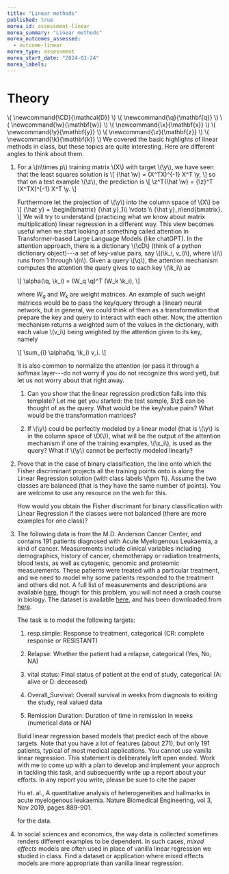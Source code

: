```yaml
---
title: "Linear methods"
published: true
morea_id: assessment-linear
morea_summary: "Linear methods"
morea_outcomes_assessed:
  - outcome-linear
morea_type: assessment
morea_start_date: "2024-01-24"
morea_labels:
---
```


# Theory
\\( \newcommand{\CD}{\mathcal{D}} \\)
\\( \newcommand{\q}{\mathbf{q}} \\)
\\( \newcommand{\w}{\mathbf{w}} \\)
\\( \newcommand{\x}{\mathbf{x}} \\)
\\( \newcommand{\y}{\mathbf{y}} \\)
\\( \newcommand{\z}{\mathbf{z}} \\)
\\( \newcommand{\k}{\mathbf{k}} \\)
We covered the basic highlights of linear methods in class, but these
topics are quite interesting. Here are different angles to think about them.

1. For a \\(n\times p\\) training matrix \\(X\\) with target \\(\y\\),
   we have seen that the least squares solution is \\[ {\hat \w} =
   (X^TX)^{-1} X^T \y, \\] so that on a test example \\(\z\\), the
   prediction is \\[ \z^T{\hat \w} = {\z}^T (X^TX)^{-1} X^T \y. \\]

   Furthermore let the projection of \\(\y\\) into the column space of
   \\(X\\) be \\[ {\hat y} = \begin{bmatrix} {\hat y}_1\\\\ \vdots
   \\\\ {\hat y}_n\end{bmatrix}. \\] We will try to understand
   (practicing what we know about matrix multiplication) linear
   regression in a different way. This view becomes useful when we
   start looking at something called attention in Transformer-based
   Large Language Models (like chatGPT).  In the attention approach,
   there is a dictionary \\(\cD\\) (think of a python dictionary
   object)---a set of key-value pairs, say \\((\k_i, v_i)\\), where
   \\(i\\) runs from 1 through \\(n\\). Given a query \\(\q\\), the
   attention mechanism computes the attention the query gives to each
   key \\(\k_i\\) as

   \\[ \alpha(\q, \k_i) = (W_q \q)^T (W_k \k_i), \\]

   where $W_q$ and $W_k$ are weight matrices. An example of such
   weight matrices would be to pass the key/query through a (linear)
   neural network, but in general, we could think of them as a
   transformation that prepare the key and query to interact with each
   other. Now, the attention mechanism returns a weighted sum of the
   values in the dictionary, with each value \\(v_i\\) being weighted
   by the attention given to its key, namely

   \\[ \sum_{i} \alpha(\q, \k_i) v_i. \\]

   It is also common to normalize the attention (or pass it through a
   softmax layer---do not worry if you do not recognize this word
   yet), but let us not worry about that right away.

   	  1. Can you show that the linear regression prediction falls into
  	  	  this template? Let me get you started: the test sample, $\z$
  	  	  can be thought of as the query. What would be the key/value
  	  	  pairs?  What would be the transformation matrices?

   	  2. If \\(\y\\) could be perfectly modeled by a linear model
  	      (that is \\(\y\\) is in the column space of \\(X\\)), what
  	      will be the output of the attention mechanism if one of the
  	      training examples, \\(\x_i\\), is used as the query? What if
  	      \\(\y\\) cannot be perfectly modeled linearly?

2. Prove that in the case of binary classification, the line onto
   which the Fisher discriminant projects all the training points onto
   is along the Linear Regression solution (with class labels \\(\pm
   1\\). Assume the two classes are balanced (that is they have the
   same number of points).  You are welcome to use any resource on the
   web for this.

   How would you obtain the Fisher discrimant for binary
   classification with Linear Regression if the classes were not
   balanced (there are more examples for one class)?

3. The following data is from the M.D. Anderson Cancer Center, and
   contains 191 patients diagnosed with Acute Myelogenous Leukaemia, a
   kind of cancer. Measurements include clinical variables including
   demographics, history of cancer, chemotherapy or radiation
   treatments, blood tests, as well as cytogenic, genomic and
   proteomic measurements.  These patients were treated with a
   particular treatment, and we need to model why some patients
   responded to the treatment and others did not.  A full list of
   measurements and descriptions are available
   [here](https://www.synapse.org/#!Synapse:syn2455683/wiki/64621),
   though for this problem, you will not need a crash course in
   biology.  The dataset is available
   [here](https://uhm-descartes.github.io/ee445/morea/linear-regression/trainingData-release.csv),
   and has been downloaded from
   [here](https://www.synapse.org/#!Synapse:syn2488690).

   The task is to model the following targets:

      1. resp.simple: Response to treatment, categorical (CR: complete
	   response or RESISTANT)
  
      2. Relapse: Whether the patient had a relapse, categorical (Yes, No, NA)

	  3. vital status: Final status of patient at the end of study,
	   categorical (A: alive or D: deceased)

	  4. Overall_Survival: Overall survival in weeks from diagnosis to
	   exiting the study, real valued data

	  5. Remission Duration: Duration of time in remission in weeks
	   (numerical data or NA)
 
   Build linear regression based models that predict each of the above
   targets. Note that you have a lot of features (about 271), but only
   191 patients, typical of most medical applications. You cannot use
   vanilla linear regression. This statement is deliberately left open
   ended. Work with me to come up with a plan to develop and implement
   your approch in tackling this task, and subsequently write up a
   report about your efforts. In any report you write, please be sure
   to cite the paper

    Hu et. al., A quantitative analysis of heterogeneities and
    hallmarks in acute myelogenous leukaemia. Nature Biomedical
    Engineering, vol 3, Nov 2019, pages 889-901.

    for the data.

4. In social sciences and economics, the way data is collected
    sometimes renders different examples to be dependent. In such
    cases, _mixed effects_ models are often used in place of vanilla
    linear regression we studied in class. Find a dataset or
    application where mixed effects models are more appropriate than
    vanilla linear regression.

